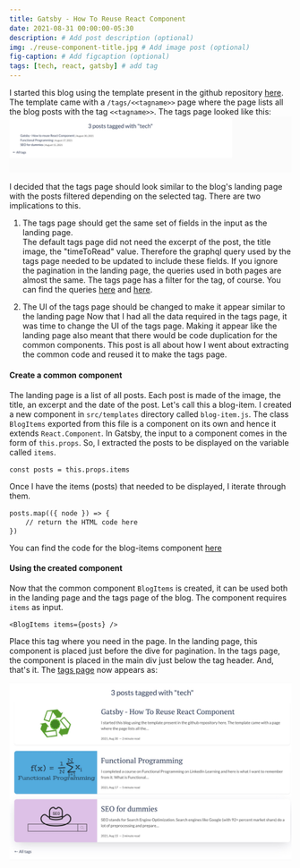 ```yaml
---
title: Gatsby - How To Reuse React Component
date: 2021-08-31 00:00:00-05:30
description: # Add post description (optional)
img: ./reuse-component-title.jpg # Add image post (optional)
fig-caption: # Add figcaption (optional)
tags: [tech, react, gatsby] # add tag
---
```

I started this blog using the template present in the github repository [here](https://github.com/wangonya/flexible-gatsby). The template came with a `/tags/<<tagname>>` page where the page lists all the blog posts with the tag `<<tagname>>`. The tags page looked like this:
![Tags Page - Before](./tagpage-before.jpg)

I decided that the tags page should look similar to the blog's landing page with the posts filtered depending on the selected tag. There are two implications to this.

1. The tags page should get the same set of fields in the input as the landing page.  
   The default tags page did not need the excerpt of the post, the title image, the "timeToRead" value. Therefore the graphql query used by the tags page needed to be updated to include these fields. If you ignore the pagination in the landing page, the queries used in both pages are almost the same. The tags page has a filter for the tag, of course. You can find the queries [here](https://github.com/joshi-aparna/blog/blob/97f727901703e351f0df96513d648786fcf82b77/src/templates/blog-list.js#L60) and [here](https://github.com/joshi-aparna/blog/blob/97f727901703e351f0df96513d648786fcf82b77/src/templates/tags.js#L41). 

2. The UI of the tags page should be changed to make it appear similar to the landing page
    Now that I had all the data required in the tags page, it was time to change the UI of the tags page. Making it appear like the landing page also meant that there would be code duplication for the common components. This post is all about how I went about extracting the common code and reused it to make the tags page. 

#### Create a common component
The landing page is a list of all posts. Each post is made of the image, the title, an excerpt and the date of the post. Let's call this a blog-item. I created a new component in `src/templates` directory called `blog-item.js`. The class `BlogItems` exported from this file is a component on its own and hence it extends `React.Component`. 
In Gatsby, the input to a component comes in the form of `this.props`. So, I extracted the posts to be displayed on the variable called `items`.
```
const posts = this.props.items
```
Once I have the items (posts) that needed to be displayed, I iterate through them.
```
posts.map(({ node }) => {
    // return the HTML code here
})
```
You can find the code for the blog-items component [here](https://github.com/joshi-aparna/blog/blob/97f727901703e351f0df96513d648786fcf82b77/src/templates/blog-item.js#L8)


#### Using the created component
Now that the common component `BlogItems` is created, it can be used both in the landing page and the tags page of the blog. The component requires `items` as input. 
```
<BlogItems items={posts} />
```

Place this tag where you need in the page. In the landing page, this component is placed just before the dive for pagination. In the tags page, the component is placed in the main div just below the tag header. And, that's it. The [tags page](/tags/tech/) now appears as:

![Tags Page - After](./tagpage-after.jpg)